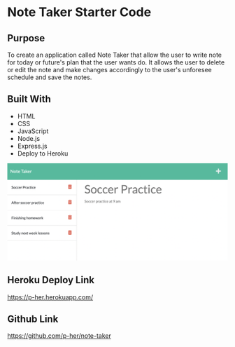 # Note Taker Starter Code

## Purpose
To create an application called Note Taker that allow the user to write note for today or future's plan that the user wants do.  It allows the user to delete or edit the note and make changes accordingly to the user's unforesee schedule and save the notes.  

## Built With
- HTML
- CSS
- JavaScript
- Node.js
- Express.js
- Deploy to Heroku


![screenshot](./public/assets/img/screenshot-note-taker.png)


## Heroku Deploy Link
https://p-her.herokuapp.com/

## Github Link
https://github.com/p-her/note-taker

